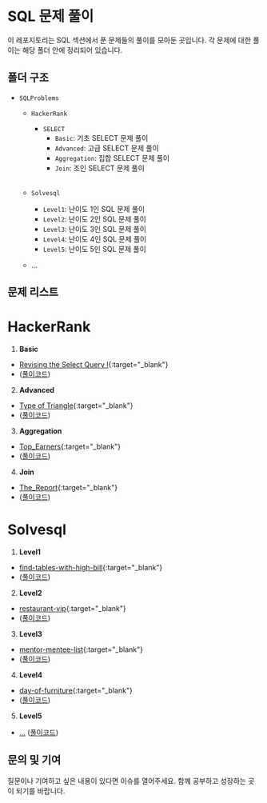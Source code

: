 # SQL 문제 풀이

이 레포지토리는 SQL 섹션에서 푼 문제들의 풀이를 모아둔 곳입니다. 각 문제에 대한 풀이는 해당 폴더 안에 정리되어 있습니다.

## 폴더 구조
- `SQLProblems`
  - `HackerRank`
    - `SELECT`
      - `Basic`: 기초 SELECT 문제 풀이
      - `Advanced`: 고급 SELECT 문제 풀이
      - `Aggregation`: 집합 SELECT 문제 풀이
      - `Join`: 조인 SELECT 문제 풀이
   
    <br>
  - `Solvesql`
      - `Level1`: 난이도 1인 SQL 문제 풀이
      - `Level2`: 난이도 2인 SQL 문제 풀이
      - `Level3`: 난이도 3인 SQL 문제 풀이
      - `Level4`: 난이도 4인 SQL 문제 풀이
      - `Level5`: 난이도 5인 SQL 문제 풀이
  - ...

## 문제 리스트

# HackerRank
1. **Basic**
- [Revising the Select Query I](https://www.hackerrank.com/challenges/revising-the-select-query/problem){:target="_blank"}
- ([풀이코드](https://github.com/Ahnseokbeom/SQLSolve/blob/main/HackerRank/SELECT/Basic/Revising_the_Select_Query1_Solution.sql))

2. **Advanced**
- [Type of Triangle](https://www.hackerrank.com/challenges/what-type-of-triangle/problem){:target="_blank"}
- ([풀이코드](https://github.com/Ahnseokbeom/SQLSolve/blob/main/HackerRank/SELECT/Advanced/Type_of_Triangle_Solution.sql))

3. **Aggregation**
- [Top_Earners](https://www.hackerrank.com/challenges/earnings-of-employees/problem){:target="_blank"}
- ([풀이코드](https://github.com/Ahnseokbeom/SQLSolve/blob/main/HackerRank/SELECT/Aggregation/Top_Earners_Solution.sql))

4. **Join**
- [The_Report](https://www.hackerrank.com/challenges/the-report/problem){:target="_blank"}
- ([풀이코드](https://github.com/Ahnseokbeom/SQLSolve/blob/main/HackerRank/SELECT/Join/The_Report_Solution.sql))

# Solvesql
1. **Level1**
- [find-tables-with-high-bill](https://solvesql.com/problems/find-tables-with-high-bill){:target="_blank"}
- ([풀이코드](https://github.com/Ahnseokbeom/SQLSolve/blob/main/SolveSql/Level1/find-tables-with-high-bill_Solution.sql))

2. **Level2**
- [restaurant-vip](https://solvesql.com/problems/restaurant-vip){:target="_blank"}
- ([풀이코드](https://github.com/Ahnseokbeom/SQLSolve/blob/main/SolveSql/Level2/restaurant-vip_Solution.sql))

3. **Level3**
- [mentor-mentee-list](https://solvesql.com/problems/mentor-mentee-list){:target="_blank"}
- ([풀이코드](https://github.com/Ahnseokbeom/SQLSolve/blob/main/SolveSql/Level3/mentor-mentee-list_Solution.sql))

4. **Level4**
- [day-of-furniture](https://solvesql.com/problems/day-of-furniture){:target="_blank"}
- ([풀이코드](https://github.com/Ahnseokbeom/SQLSolve/blob/main/SolveSql/Level4/day-of-furniture_Solution.sql))

5. **Level5**
- [...](...) ([풀이코드](...))

## 문의 및 기여

질문이나 기여하고 싶은 내용이 있다면 이슈를 열어주세요. 함께 공부하고 성장하는 곳이 되기를 바랍니다.

